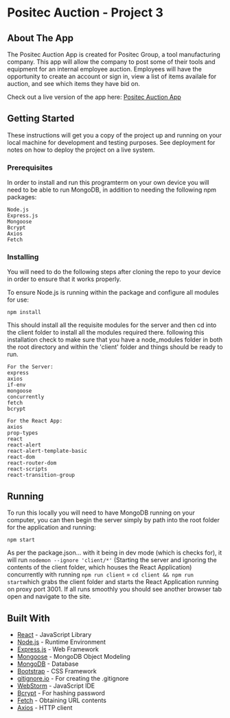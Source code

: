 # Positec Auction - Project 3

## About The App

The Positec Auction App is created for Positec Group, a tool manufacturing company. This app will allow the company to post some of their tools and equipment for an internal employee auction. Employees will have the opportunity to create an account or sign in, view a list of items availale for auction, and see which items they have bid on.

Check out a live version of the app here: [Positec Auction App](https://positec-employee-auction.herokuapp.com/)

## Getting Started

These instructions will get you a copy of the project up and running on your local machine for development and testing purposes. See deployment for notes on how to deploy the project on a live system.

### Prerequisites

In order to install and run this programterm on your own device you will need to be able to run MongoDB, in addition to needing the following npm packages:

```
Node.js
Express.js
Mongoose
Bcrypt
Axios
Fetch
```

### Installing

You will need to do the following steps after cloning the repo to your device in order to ensure that it works properly.

To ensure Node.js is running within the package and configure all modules for use:

```
npm install
```

This should install all the requisite modules for the server and then cd into the client folder to install all the modules required there. following this installation check to make sure that you have a node_modules folder in both the root directory and within the 'client' folder and things should be ready to run.

```
For the Server:
express
axios
if-env
mongoose
concurrently
fetch
bcrypt

For the React App:
axios
prop-types
react
react-alert
react-alert-template-basic
react-dom
react-router-dom
react-scripts
react-transition-group
```

## Running

To run this locally you will need to have MongoDB running on your computer, you can then begin the server simply by path into the root folder for the application and running:

```
npm start
```

As per the package.json... with it being in dev mode (which is checks for), it will run `nodemon --ignore 'client/*'` (Starting the server and ignoring the contents of the client folder, which houses the React Application) concurrently with running `npm run client` = `cd client && npm run start`which grabs the client folder and starts the React Application running on proxy port 3001. If all runs smoothly you should see another browser tab open and navigate to the site.

## Built With

- [React](https://reactjs.org/) - JavaScript Library
- [Node.js](https://nodejs.org/en/) - Runtime Environment
- [Express.js](https://expressjs.com/) - Web Framework
- [Mongoose](https://mongoosejs.com/) - MongoDB Object Modeling
- [MongoDB](https://www.mongodb.com/) - Database
- [Bootstrap](https://getbootstrap.com/) - CSS Framework
- [gitignore.io](https://www.gitignore.io/) - For creating the .gitignore
- [WebStorm](https://www.jetbrains.com/webstorm/) - JavaScript IDE
- [Bcrypt](https://www.npmjs.com/package/bcrypt) - For hashing password
- [Fetch](https://www.npmjs.com/package/fetch) -  Obtaining URL contents
- [Axios](https://www.npmjs.com/package/axios) - HTTP client
